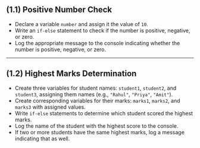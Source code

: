 ## (1.1) Positive Number Check

- Declare a variable `number` and assign it the value of `10`.
- Write an `if-else` statement to check if the number is positive, negative, or zero.
- Log the appropriate message to the console indicating whether the number is positive, negative, or zero.

---

## (1.2) Highest Marks Determination

- Create three variables for student names: `student1`, `student2`, and `student3`, assigning them names (e.g., `"Rahul"`, `"Priya"`, `"Amit"`).
- Create corresponding variables for their marks: `marks1`, `marks2`, and `marks3` with assigned values.
- Write `if-else` statements to determine which student scored the highest marks.
- Log the name of the student with the highest score to the console.
- If two or more students have the same highest marks, log a message indicating that as well.
